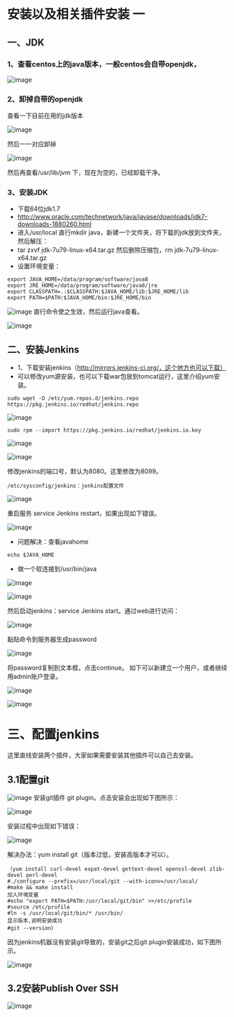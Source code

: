 # 安装以及相关插件安装 一

## 一、JDK
### 1、查看centos上的java版本，一般centos会自带openjdk，

![image](https://github.com/csy512889371/learnDoc/blob/master/image/2018/jenkins/1.png)


### 2、卸掉自带的openjdk

查看一下目前在用的jdk版本

![image](https://github.com/csy512889371/learnDoc/blob/master/image/2018/jenkins/2.png)

然后一一对应卸掉

![image](https://github.com/csy512889371/learnDoc/blob/master/image/2018/jenkins/3.png)

然后再查看/usr/lib/jvm 下，现在为空的，已经卸载干净。

### 3、安装JDK

* 下载64位jdk1.7
* http://www.oracle.com/technetwork/java/javase/downloads/jdk7-downloads-1880260.html
* 进入/usr/local  直行mkdir java，新建一个文件夹，将下载的jdk放到文件夹，然后解压：
* tar zxvf jdk-7u79-linux-x64.tar.gz 然后删除压缩包，rm jdk-7u79-linux-x64.tar.gz
* 设置环境变量：
```shell
export JAVA_HOME=/data/program/software/java8
export JRE_HOME=/data/program/software/java8/jre
export CLASSPATH=.:$CLASSPATH:$JAVA_HOME/lib:$JRE_HOME/lib 
export PATH=$PATH:$JAVA_HOME/bin:$JRE_HOME/bin
```
![image](https://github.com/csy512889371/learnDoc/blob/master/image/2018/jenkins/4.png)
直行命令使之生效，然后运行java查看。

![image](https://github.com/csy512889371/learnDoc/blob/master/image/2018/jenkins/5.png)


## 二、安装Jenkins

* 1、下载安装jenkins（http://mirrors.jenkins-ci.org/，这个地方也可以下载）
* 可以修改yum源安装，也可以下载war包放到tomcat运行，这里介绍yum安装。
```shell
sudo wget -O /etc/yum.repos.d/jenkins.repo https://pkg.jenkins.io/redhat/jenkins.repo
```

![image](https://github.com/csy512889371/learnDoc/blob/master/image/2018/jenkins/6.png)

```shell
sudo rpm --import https://pkg.jenkins.io/redhat/jenkins.io.key
```
![image](https://github.com/csy512889371/learnDoc/blob/master/image/2018/jenkins/7.png)

![image](https://github.com/csy512889371/learnDoc/blob/master/image/2018/jenkins/8.png)

修改jenkins的端口号，默认为8080。这里修改为8099。

```shell
/etc/sysconfig/jenkins：jenkins配置文件
```

![image](https://github.com/csy512889371/learnDoc/blob/master/image/2018/jenkins/9.png)

重启服务 service Jenkins restart，如果出现如下错误。

![image](https://github.com/csy512889371/learnDoc/blob/master/image/2018/jenkins/10.png)


* 问题解决：查看javahome  
```shell
echo $JAVA_HOME
```
* 做一个软连接到/usr/bin/java

![image](https://github.com/csy512889371/learnDoc/blob/master/image/2018/jenkins/11.png)

![image](https://github.com/csy512889371/learnDoc/blob/master/image/2018/jenkins/12.png)

然后启动jenkins：service Jenkins start。通过web进行访问：

![image](https://github.com/csy512889371/learnDoc/blob/master/image/2018/jenkins/13.png)

黏贴命令到服务器生成password

![image](https://github.com/csy512889371/learnDoc/blob/master/image/2018/jenkins/14.png)


将password复制到文本框，点击continue。
如下可以新建立一个用户，或者继续用admin账户登录。


![image](https://github.com/csy512889371/learnDoc/blob/master/image/2018/jenkins/15.png)


![image](https://github.com/csy512889371/learnDoc/blob/master/image/2018/jenkins/16.png)


# 三、配置jenkins
这里直线安装两个插件，大家如果需要安装其他插件可以自己去安装。

## 3.1配置git

![image](https://github.com/csy512889371/learnDoc/blob/master/image/2018/jenkins/17.png)
安装git插件 git plugin。点击安装会出现如下图所示：

![image](https://github.com/csy512889371/learnDoc/blob/master/image/2018/jenkins/18.png)


安装过程中出现如下错误：

![image](https://github.com/csy512889371/learnDoc/blob/master/image/2018/jenkins/19.png)

解决办法：yum  install git（版本过低，安装高版本才可以）。
```shell
（yum install curl-devel expat-devel gettext-devel openssl-devel zlib-devel perl-devel
#./configure --prefix=/usr/local/git --with-iconv=/usr/local/
#make && make install
加入环境变量
#echo "export PATH=$PATH:/usr/local/git/bin" >>/etc/profile
#source /etc/profile
#ln -s /usr/local/git/bin/* /usr/bin/
显示版本,说明安装成功
#git --version）
```
因为jenkins机器没有安装git导致的，安装git之后git plugin安装成功，如下图所示。

![image](https://github.com/csy512889371/learnDoc/blob/master/image/2018/jenkins/20.png)

## 3.2安装Publish Over SSH

![image](https://github.com/csy512889371/learnDoc/blob/master/image/2018/jenkins/21.png)

